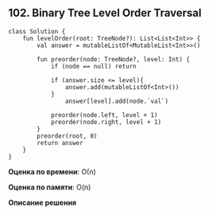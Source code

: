 ## 102. Binary Tree Level Order Traversal


```
class Solution {
    fun levelOrder(root: TreeNode?): List<List<Int>> {
        val answer = mutableListOf<MutableList<Int>>()
        
        fun preorder(node: TreeNode?, level: Int) {
            if (node == null) return 
            
            if (answer.size <= level){
                answer.add(mutableListOf<Int>())
            }
                answer[level].add(node.`val`)
        
            preorder(node.left, level + 1)
            preorder(node.right, level + 1)            
        }
        preorder(root, 0)
        return answer
    }
}

```

**Оценка по времени**: О(n)


**Оценка по памяти**: O(n)


**Описание решения**
```

```